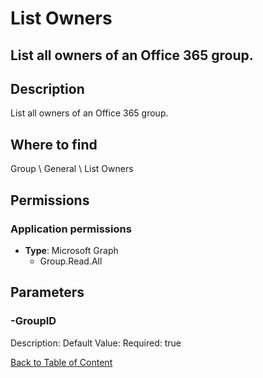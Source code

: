 # List Owners

## List all owners of an Office 365 group.

## Description
List all owners of an Office 365 group.

## Where to find
Group \ General \ List Owners

## Permissions
### Application permissions
- **Type**: Microsoft Graph
  - Group.Read.All


## Parameters
### -GroupID
Description: 
Default Value: 
Required: true


[Back to Table of Content](../../../README.md)


